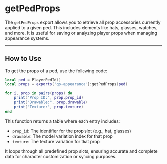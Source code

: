 # getPedProps

The `getPedProps` export allows you to retrieve all prop accessories currently applied to a given ped. This includes elements like hats, glasses, watches, and more. It is useful for saving or analyzing player props when managing appearance systems.

***

## How to Use

To get the props of a ped, use the following code:

```lua
local ped = PlayerPedId()
local props = exports['qs-appearance']:getPedProps(ped)

for i, prop in pairs(props) do
    print("Prop ID:", prop.prop_id)
    print("Drawable:", prop.drawable)
    print("Texture:", prop.texture)
end
```

This function returns a table where each entry includes:

* `prop_id`: The identifier for the prop slot (e.g., hat, glasses)
* `drawable`: The model variation index for that prop
* `texture`: The texture variation for that prop

It loops through all predefined prop slots, ensuring accurate and complete data for character customization or syncing purposes.
